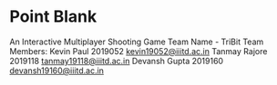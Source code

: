 # Point Blank
An Interactive Multiplayer Shooting Game
Team Name - TriBit
Team Members:
Kevin Paul 2019052 kevin19052@iiitd.ac.in
Tanmay Rajore 2019118 tanmay19118@iiitd.ac.in
Devansh Gupta 2019160 devansh19160@iiitd.ac.in 
